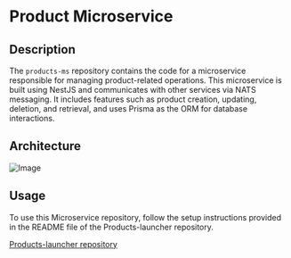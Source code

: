 # Product Microservice

## Description

The `products-ms` repository contains the code for a microservice responsible for managing product-related operations. This microservice is built using NestJS and communicates with other services via NATS messaging. It includes features such as product creation, updating, deletion, and retrieval, and uses Prisma as the ORM for database interactions.

## Architecture

![Image](https://github.com/user-attachments/assets/04a65ee4-d813-4c3c-9136-6914679a1aaf)

## Usage

To use this Microservice repository, follow the setup instructions provided in the README file of the Products-launcher repository.

[Products-launcher repository](https://github.com/nestjs-micro-service/products-launcher) 


